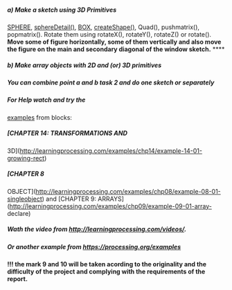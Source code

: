 ##### **a)** **Make a sketch using 3D Primitives**
[SPHERE](https://processing.org/reference/sphere_.html),
[sphereDetail()](https://processing.org/reference/sphereDetail_.html),
[BOX](https://processing.org/reference/box_.html),
[createShape()](https://processing.org/reference/createShape_.html), Quad(),
pushmatrix(), popmatrix(). Rotate them using rotateX(), rotateY(), rotateZ()
or rotate(). **Move some of figure horizontally, some of them vertically and
also move the figure on the main and secondary diagonal of the window
sketch.** ****

##### b) Make array objects with 2D and (or) 3D primitives

##### You can combine point a and b task 2 and do one sketch or separately

##### For Help watch and try the
[examples](https://else.fcim.utm.md/mod/url/view.php?id=37464 "Examples") from
blocks:

##### [CHAPTER 14: TRANSFORMATIONS AND
3D](http://learningprocessing.com/examples/chp14/example-14-01-growing-rect)

##### [CHAPTER 8
OBJECT](http://learningprocessing.com/examples/chp08/example-08-01-singleobject)
and [CHAPTER 9:
ARRAYS](http://learningprocessing.com/examples/chp09/example-09-01-array-
declare)

##### Wath the video from <http://learningprocessing.com/videos/>.

##### Or another example from <https://processing.org/examples>

**!!! the mark 9 and 10 will be taken acording to the originality and the
difficulty of the project and complying with the requirements of the report.**
